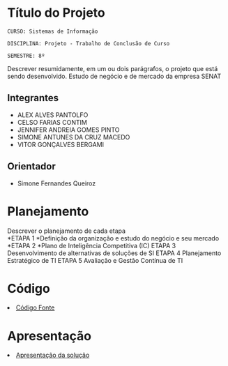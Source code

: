 # Título do Projeto

`CURSO: Sistemas de Informação`

`DISCIPLINA: Projeto - Trabalho de Conclusão de Curso`

`SEMESTRE: 8º`

Descrever resumidamente, em um ou dois parágrafos, o projeto que está sendo desenvolvido.
Estudo de negócio e de mercado da empresa SENAT

## Integrantes

* ALEX ALVES PANTOLFO
* CELSO FARIAS CONTIM
* JENNIFER ANDREIA GOMES PINTO
* SIMONE ANTUNES DA CRUZ MACEDO
* VITOR GONÇALVES BERGAMI



## Orientador

* Simone Fernandes Queiroz

# Planejamento

Descrever o planejamento de cada etapa       
*ETAPA 1
*Definição da organização e estudo do negócio e seu mercado
*ETAPA 2
*Plano de Inteligência Competitiva (IC)
ETAPA 3
Desenvolvimento de alternativas de soluções de SI
ETAPA 4
Planejamento Estratégico de TI
ETAPA 5
Avaliação e Gestão Contínua de TI

# Código

<li><a href="src/README.md"> Código Fonte</a></li>

# Apresentação

<li><a href="presentation/README.md"> Apresentação da solução</a></li>
